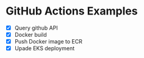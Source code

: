 # GitHub Actions Examples

- [x] Query github API
- [x] Docker build
- [x] Push Docker image to ECR
- [x] Upade EKS deployment
